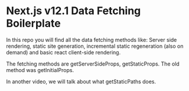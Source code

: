 # Next.js v12.1 Data Fetching Boilerplate

In this repo you will find all the data fetching methods like:
Server side rendering, static site generation, incremental static regeneration (also on demand) and basic react client-side rendering.

The fetching methods are getServerSideProps, getStaticProps. The old method was getInitialProps.

In another video, we will talk about what getStaticPaths does.
